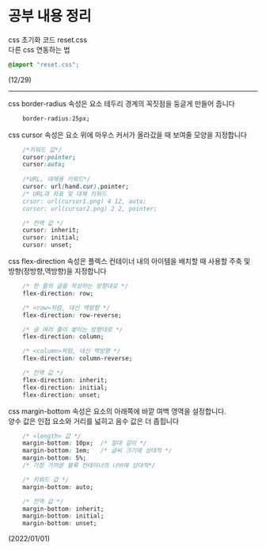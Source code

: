 # 공부 내용 정리

css 초기화 코드 reset.css   
다른 css 연동하는 법
```css
@import "reset.css";
```

(12/29)

---
css 
border-radius 속성은 요소 테두리 경계의 꼭짓점을 둥글게 만들어 줍니다
```css
    border-radius:25px;
```
css
cursor 속성은 요소 위에 마우스 커서가 올라갔을 때 보여줄 모양을 지정합니다
```css
    /*키워드 값*/
    cursor:pointer;
    cursor:auto;
    
    /*URL, 대채용 키워드*/
    cursor: url(hand.cur),pointer;
    /* URL과 좌표 및 대체 키워드
    crsor: url(cursor1.png) 4 12, auto;
    cursor: url(cursor2.png) 2 2, pointer;

    /* 전역 값 */
    cursor: inherit;
    cursor: initial;
    cursor: unset;
```
css
flex-direction 속성은 플렉스 컨테이너 내의 아이템을 배치할 때 사용할
주축 및 방향(정방향,역방향)을 지정합니다
```css
    /* 한 줄의 글을 작성하는 방향대로 */
    flex-direction: row;

    /* <row>처럼, 대신 역방향 */
    flex-direction: row-reverse;

    /* 글 여러 줄이 쌓이는 방향대로 */
    flex-direction: column;

    /* <column>처럼, 대신 역방향 */
    flex-direction: column-reverse;

    /* 전역 값 */
    flex-direction: inherit;
    flex-direction: initial;
    flex-direction: unset;
```

css
margin-bottom 속성은 요소의 아래쪽에 바깥 여백 영역을 설정합니다.   
양수 값은 인접 요소와 거리를 넓히고 음수 값은 더 좁힙니다
```css
    /* <length> 값 */
    margin-bottom: 10px;  /* 절대 길이 */
    margin-bottom: 1em;   /* 글씨 크기에 상대적 */
    margin-bottom: 5%;    
    /* 가장 가까운 블록 컨테이너의 너비에 상대적*/

    /* 키워드 값 */
    margin-bottom: auto;

    /* 전역 값 */
    margin-bottom: inherit;
    margin-bottom: initial;
    margin-bottom: unset;
```


(2022/01/01)